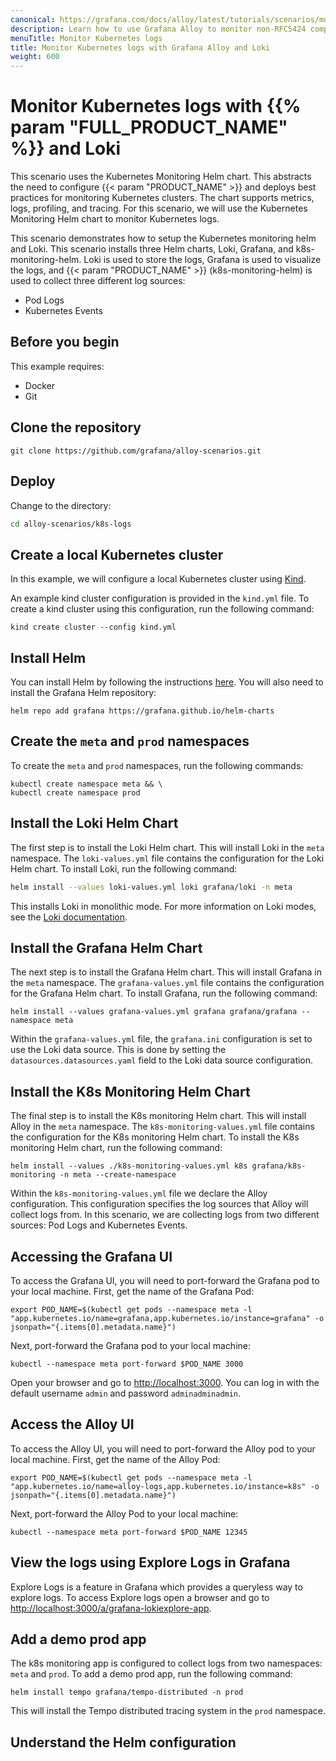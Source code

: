 ```yaml
---
canonical: https://grafana.com/docs/alloy/latest/tutorials/scenarios/monitor-syslog-messages/
description: Learn how to use Grafana Alloy to monitor non-RFC5424 compliant syslog messages
menuTitle: Monitor Kubernetes logs
title: Monitor Kubernetes logs with Grafana Alloy and Loki
weight: 600
---
```


# Monitor Kubernetes logs with {{% param "FULL_PRODUCT_NAME" %}} and Loki

This scenario uses the Kubernetes Monitoring Helm chart.
This abstracts the need to configure {{< param "PRODUCT_NAME" >}} and deploys best practices for monitoring Kubernetes clusters.
The chart supports metrics, logs, profiling, and tracing.
For this scenario, we will use the Kubernetes Monitoring Helm chart to monitor Kubernetes logs. 

This scenario demonstrates how to setup the Kubernetes monitoring helm and Loki.
This scenario installs three Helm charts, Loki, Grafana, and k8s-monitoring-helm.
Loki is used to store the logs, Grafana is used to visualize the logs, and {{< param "PRODUCT_NAME" >}} (k8s-monitoring-helm) is used to collect three different log sources:

* Pod Logs
* Kubernetes Events

## Before you begin

This example requires:

* Docker
* Git

## Clone the repository

```shell
git clone https://github.com/grafana/alloy-scenarios.git
```

## Deploy

Change to the directory:

```bash
cd alloy-scenarios/k8s-logs
```

## Create a local Kubernetes cluster

In this example, we will configure a local Kubernetes cluster using [Kind](https://kind.sigs.k8s.io/docs/user/quick-start/).

An example kind cluster configuration is provided in the `kind.yml` file.
To create a kind cluster using this configuration, run the following command:

```shell
kind create cluster --config kind.yml
```

## Install Helm

You can install Helm by following the instructions [here](https://helm.sh/docs/intro/install/).
You will also need to install the Grafana Helm repository:

```shell
helm repo add grafana https://grafana.github.io/helm-charts
```

## Create the `meta` and `prod` namespaces

To create the `meta` and `prod` namespaces, run the following commands:

```shell
kubectl create namespace meta && \
kubectl create namespace prod
```

## Install the Loki Helm Chart

The first step is to install the Loki Helm chart.
This will install Loki in the `meta` namespace.
The `loki-values.yml` file contains the configuration for the Loki Helm chart.
To install Loki, run the following command:

```bash
helm install --values loki-values.yml loki grafana/loki -n meta
```

This installs Loki in monolithic mode.
For more information on Loki modes, see the [Loki documentation](https://grafana.com/docs/loki/latest/get-started/deployment-modes/).

## Install the Grafana Helm Chart

The next step is to install the Grafana Helm chart.
This will install Grafana in the `meta` namespace.
The `grafana-values.yml` file contains the configuration for the Grafana Helm chart.
To install Grafana, run the following command:

```shell
helm install --values grafana-values.yml grafana grafana/grafana --namespace meta
```

Within the `grafana-values.yml` file, the `grafana.ini` configuration is set to use the Loki data source.
This is done by setting the `datasources.datasources.yaml` field to the Loki data source configuration.

## Install the K8s Monitoring Helm Chart

The final step is to install the K8s monitoring Helm chart.
This will install Alloy in the `meta` namespace.
The `k8s-monitoring-values.yml` file contains the configuration for the K8s monitoring Helm chart.
To install the K8s monitoring Helm chart, run the following command:

```shell
helm install --values ./k8s-monitoring-values.yml k8s grafana/k8s-monitoring -n meta --create-namespace
```

Within the `k8s-monitoring-values.yml` file we declare the Alloy configuration.
This configuration specifies the log sources that Alloy will collect logs from.
In this scenario, we are collecting logs from two different sources: Pod Logs and Kubernetes Events.

## Accessing the Grafana UI

To access the Grafana UI, you will need to port-forward the Grafana pod to your local machine.
First, get the name of the Grafana Pod:

```shell
export POD_NAME=$(kubectl get pods --namespace meta -l "app.kubernetes.io/name=grafana,app.kubernetes.io/instance=grafana" -o jsonpath="{.items[0].metadata.name}")
```

Next, port-forward the Grafana pod to your local machine:

```shell
kubectl --namespace meta port-forward $POD_NAME 3000
```

Open your browser and go to [http://localhost:3000](http://localhost:3000).
You can log in with the default username `admin` and password `adminadminadmin`.

## Access the Alloy UI

To access the Alloy UI, you will need to port-forward the Alloy pod to your local machine.
First, get the name of the Alloy Pod:

```shell
export POD_NAME=$(kubectl get pods --namespace meta -l "app.kubernetes.io/name=alloy-logs,app.kubernetes.io/instance=k8s" -o jsonpath="{.items[0].metadata.name}")
```

Next, port-forward the Alloy Pod to your local machine:

```shell
kubectl --namespace meta port-forward $POD_NAME 12345
```

## View the logs using Explore Logs in Grafana

Explore Logs is a feature in Grafana which provides a queryless way to explore logs.
To access Explore logs open a browser and go to [http://localhost:3000/a/grafana-lokiexplore-app](http://localhost:3000/a/grafana-lokiexplore-app).

## Add a demo prod app

The k8s monitoring app is configured to collect logs from two namespaces: `meta` and `prod`.
To add a demo prod app, run the following command:

```shell
helm install tempo grafana/tempo-distributed -n prod
```

This will install the Tempo distributed tracing system in the `prod` namespace.

## Understand the Helm configuration
